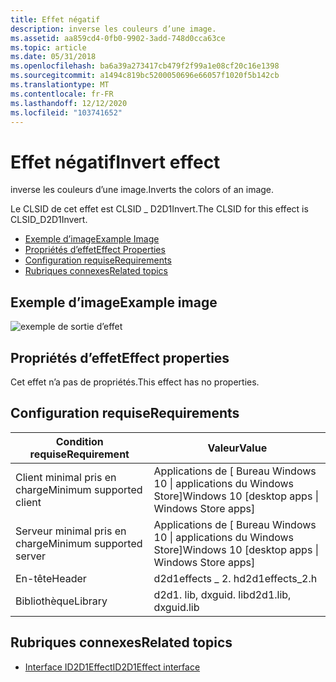 ```yaml
---
title: Effet négatif
description: inverse les couleurs d’une image.
ms.assetid: aa859cd4-0fb0-9902-3add-748d0cca63ce
ms.topic: article
ms.date: 05/31/2018
ms.openlocfilehash: ba6a39a273417cb479f2f99a1e08cf20c16e1398
ms.sourcegitcommit: a1494c819bc5200050696e66057f1020f5b142cb
ms.translationtype: MT
ms.contentlocale: fr-FR
ms.lasthandoff: 12/12/2020
ms.locfileid: "103741652"
---
```

# <a name="invert-effect"></a><span data-ttu-id="07425-103">Effet négatif</span><span class="sxs-lookup"><span data-stu-id="07425-103">Invert effect</span></span>

<span data-ttu-id="07425-104">inverse les couleurs d’une image.</span><span class="sxs-lookup"><span data-stu-id="07425-104">Inverts the colors of an image.</span></span>

<span data-ttu-id="07425-105">Le CLSID de cet effet est CLSID \_ D2D1Invert.</span><span class="sxs-lookup"><span data-stu-id="07425-105">The CLSID for this effect is CLSID\_D2D1Invert.</span></span>

-   [<span data-ttu-id="07425-106">Exemple d’image</span><span class="sxs-lookup"><span data-stu-id="07425-106">Example Image</span></span>](#example-image)
-   [<span data-ttu-id="07425-107">Propriétés d’effet</span><span class="sxs-lookup"><span data-stu-id="07425-107">Effect Properties</span></span>](#effect-properties)
-   [<span data-ttu-id="07425-108">Configuration requise</span><span class="sxs-lookup"><span data-stu-id="07425-108">Requirements</span></span>](#requirements)
-   [<span data-ttu-id="07425-109">Rubriques connexes</span><span class="sxs-lookup"><span data-stu-id="07425-109">Related topics</span></span>](#related-topics)

## <a name="example-image"></a><span data-ttu-id="07425-110">Exemple d’image</span><span class="sxs-lookup"><span data-stu-id="07425-110">Example image</span></span>

![exemple de sortie d’effet](images/invert-effect.png)

## <a name="effect-properties"></a><span data-ttu-id="07425-112">Propriétés d’effet</span><span class="sxs-lookup"><span data-stu-id="07425-112">Effect properties</span></span>

<span data-ttu-id="07425-113">Cet effet n’a pas de propriétés.</span><span class="sxs-lookup"><span data-stu-id="07425-113">This effect has no properties.</span></span>

## <a name="requirements"></a><span data-ttu-id="07425-114">Configuration requise</span><span class="sxs-lookup"><span data-stu-id="07425-114">Requirements</span></span>



| <span data-ttu-id="07425-115">Condition requise</span><span class="sxs-lookup"><span data-stu-id="07425-115">Requirement</span></span> | <span data-ttu-id="07425-116">Valeur</span><span class="sxs-lookup"><span data-stu-id="07425-116">Value</span></span> |
|--------------------------|---------------------------------------------------|
| <span data-ttu-id="07425-117">Client minimal pris en charge</span><span class="sxs-lookup"><span data-stu-id="07425-117">Minimum supported client</span></span> | <span data-ttu-id="07425-118">Applications de \[ Bureau Windows 10 \| applications du Windows Store\]</span><span class="sxs-lookup"><span data-stu-id="07425-118">Windows 10 \[desktop apps \| Windows Store apps\]</span></span> |
| <span data-ttu-id="07425-119">Serveur minimal pris en charge</span><span class="sxs-lookup"><span data-stu-id="07425-119">Minimum supported server</span></span> | <span data-ttu-id="07425-120">Applications de \[ Bureau Windows 10 \| applications du Windows Store\]</span><span class="sxs-lookup"><span data-stu-id="07425-120">Windows 10 \[desktop apps \| Windows Store apps\]</span></span> |
| <span data-ttu-id="07425-121">En-tête</span><span class="sxs-lookup"><span data-stu-id="07425-121">Header</span></span>                   | <span data-ttu-id="07425-122">d2d1effects \_ 2. h</span><span class="sxs-lookup"><span data-stu-id="07425-122">d2d1effects\_2.h</span></span>                                  |
| <span data-ttu-id="07425-123">Bibliothèque</span><span class="sxs-lookup"><span data-stu-id="07425-123">Library</span></span>                  | <span data-ttu-id="07425-124">d2d1. lib, dxguid. lib</span><span class="sxs-lookup"><span data-stu-id="07425-124">d2d1.lib, dxguid.lib</span></span>                              |


## <a name="related-topics"></a><span data-ttu-id="07425-125">Rubriques connexes</span><span class="sxs-lookup"><span data-stu-id="07425-125">Related topics</span></span>

* [<span data-ttu-id="07425-126">Interface ID2D1Effect</span><span class="sxs-lookup"><span data-stu-id="07425-126">ID2D1Effect interface</span></span>](/windows/desktop/api/d2d1_1/nn-d2d1_1-id2d1effect)
